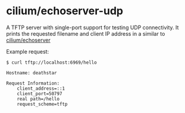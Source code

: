 # cilium/echoserver-udp

A TFTP server with single-port support for testing UDP connectivity. It prints
the requested filename and client IP address in a similar to
[cilium/echoserver](https://github.com/cilium/echoserver/)

Example request:

```console
$ curl tftp://localhost:6969/hello

Hostname: deathstar

Request Information:
	client_address=::1
	client_port=50797
	real path=/hello
	request_scheme=tftp

```
